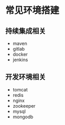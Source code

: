 # 常见环境搭建

## 持续集成相关
* maven
* gitlab
* docker
* jenkins

## 开发环境相关
* tomcat
* redis
* nginx
* zookeeper
* mysql
* mongodb
